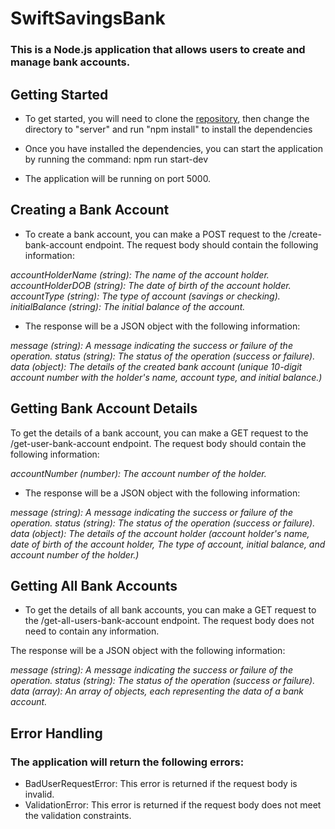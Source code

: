 # SwiftSavingsBank

### This is a Node.js application that allows users to create and manage bank accounts.

## Getting Started

- To get started, you will need to clone the [repository](https://github.com/opeyemibioku/swiftsavingsbank.git), then change the directory to "server" and run "npm install" to install the dependencies

- Once you have installed the dependencies, you can start the application by running the command: npm run start-dev

- The application will be running on port 5000.

## Creating a Bank Account

- To create a bank account, you can make a POST request to the /create-bank-account endpoint. The request body should contain the following information:

_accountHolderName (string): The name of the account holder._
_accountHolderDOB (string): The date of birth of the account holder._
_accountType (string): The type of account (savings or checking)._
_initialBalance (string): The initial balance of the account._

- The response will be a JSON object with the following information:

_message (string): A message indicating the success or failure of the operation._
_status (string): The status of the operation (success or failure)._
_data (object): The details of the created bank account (unique 10-digit account number with the holder's name, account type, and initial balance.)_

## Getting Bank Account Details

To get the details of a bank account, you can make a GET request to the /get-user-bank-account endpoint. The request body should contain the following information:

_accountNumber (number): The account number of the holder._

- The response will be a JSON object with the following information:

_message (string): A message indicating the success or failure of the operation._
_status (string): The status of the operation (success or failure)._
_data (object): The details of the account holder (account holder's name, date of birth of the account holder, The type of account, initial balance, and account number of the holder.)_

## Getting All Bank Accounts

- To get the details of all bank accounts, you can make a GET request to the /get-all-users-bank-account endpoint. The request body does not need to contain any information.

The response will be a JSON object with the following information:

_message (string): A message indicating the success or failure of the operation._
_status (string): The status of the operation (success or failure)._
_data (array): An array of objects, each representing the data of a bank account._

## Error Handling

### The application will return the following errors:

- BadUserRequestError: This error is returned if the request body is invalid.
- ValidationError: This error is returned if the request body does not meet the validation constraints.
